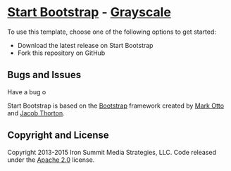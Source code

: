 # [Start Bootstrap](http://startbootstrap.com/) - [Grayscale](http://startbootstrap.com/template-overviews/grayscale/)


To use this template, choose one of the following options to get started:
* Download the latest release on Start Bootstrap
* Fork this repository on GitHub

## Bugs and Issues

Have a bug o

Start Bootstrap is based on the [Bootstrap](http://getbootstrap.com/) framework created by [Mark Otto](https://twitter.com/mdo) and [Jacob Thorton](https://twitter.com/fat).

## Copyright and License

Copyright 2013-2015 Iron Summit Media Strategies, LLC. Code released under the [Apache 2.0](https://github.com/IronSummitMedia/startbootstrap-grayscale/blob/gh-pages/LICENSE) license.
